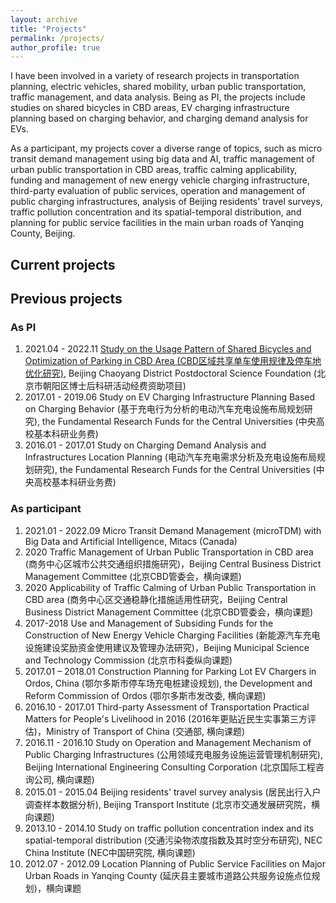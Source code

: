 ```yaml
---
layout: archive
title: "Projects"
permalink: /projects/
author_profile: true
---
```


I have been involved in a variety of research projects in transportation planning, electric vehicles, shared mobility, urban public transportation, traffic management, and data analysis. Being as PI, the projects include studies on shared bicycles in CBD areas, EV charging infrastructure planning based on charging behavior, and charging demand analysis for EVs.

As a participant, my projects cover a diverse range of topics, such as micro transit demand management using big data and AI, traffic management of urban public transportation in CBD areas, traffic calming applicability, funding and management of new energy vehicle charging infrastructure, third-party evaluation of public services, operation and management of public charging infrastructures, analysis of Beijing residents' travel surveys, traffic pollution concentration and its spatial-temporal distribution, and planning for public service facilities in the main urban roads of Yanqing County, Beijing. 

## Current projects

<!--{% include base_path %}-->

<!--{% for post in site.projects %} {% include archive-single.html %} {% endfor %}-->

## Previous projects
### As PI
1. 2021.04 - 2022.11 [Study on the Usage Pattern of Shared Bicycles and Optimization of Parking in CBD Area (CBD区域共享单车使用规律及停车地优化研究)](https://longpan0901.github.io/projects/projects1-CBD), Beijing Chaoyang District Postdoctoral Science Foundation (北京市朝阳区博士后科研活动经费资助项目)
2. 2017.01 - 2019.06 Study on EV Charging Infrastructure Planning Based on Charging Behavior (基于充电行为分析的电动汽车充电设施布局规划研究), the Fundamental Research Funds for the Central Universities (中央高校基本科研业务费)
3. 2016.01 - 2017.01 Study on Charging Demand Analysis and Infrastructures Location Planning (电动汽车充电需求分析及充电设施布局规划研究), the Fundamental Research Funds for the Central Universities (中央高校基本科研业务费)

### As participant
1. 2021.01 - 2022.09  Micro Transit Demand Management (microTDM) with Big Data and Artificial Intelligence, Mitacs (Canada)
2. 2020 Traffic Management of Urban Public Transportation in CBD area (商务中心区城市公共交通组织措施研究)，Beijing Central Business District Management Committee (北京CBD管委会，横向课题)
3. 2020 Applicability of Traffic Calming of Urban Public Transportation in CBD area (商务中心区交通稳静化措施适用性研究，Beijing Central Business District Management Committee (北京CBD管委会，横向课题)
4. 2017-2018 Use and Management of Subsiding Funds for the Construction of New Energy Vehicle Charging Facilities (新能源汽车充电设施建设奖励资金使用建议及管理办法研究)，Beijing Municipal Science and Technology Commission (北京市科委纵向课题)
5. 2017.01 – 2018.01 Construction Planning for Parking Lot EV Chargers in Ordos, China (鄂尔多斯市停车场充电桩建设规划),  the Development and Reform Commission of Ordos (鄂尔多斯市发改委, 横向课题)
8. 2016.10 - 2017.01  Third-party Assessment of Transportation Practical Matters for People's Livelihood in 2016 (2016年更贴近民生实事第三方评估)，Ministry of Transport of China (交通部, 横向课题)
9. 2016.11 - 2016.10  Study on Operation and Management Mechanism of Public Charging Infrastructures (公用领域充电服务设施运营管理机制研究), Beijing International Engineering Consulting Corporation (北京国际工程咨询公司, 横向课题)
10. 2015.01 - 2015.04  Beijing residents' travel survey analysis (居民出行入户调查样本数据分析), Beijing Transport Institute (北京市交通发展研究院，横向课题)
11. 2013.10 - 2014.10  Study on traffic pollution concentration index and its spatial-temporal distribution (交通污染物浓度指数及其时空分布研究), NEC China Institute (NEC中国研究院, 横向课题)
12. 2012.07 - 2012.09  Location Planning of Public Service Facilities on Major Urban Roads in Yanqing County (延庆县主要城市道路公共服务设施点位规划)，横向课题
